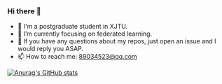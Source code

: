 ### Hi there 👋

 - 🤖 I'm a postgraduate student in XJTU.
 - 🌱 I’m currently focusing on federated learning.
 - 👀 If you have any questions about my repos, just open an issue and I would reply you ASAP.
 - 📫 How to reach me: 89034523@qq.com

<!--
**HongdaChen/HongdaChen** is a ✨ _special_ ✨ repository because its `README.md` (this file) appears on your GitHub profile.

Here are some ideas to get you started:

- 🔭 I’m currently working on ...
- 🌱 I’m currently learning ...
- 👯 I’m looking to collaborate on ...
- 🤔 I’m looking for help with ...
- 💬 Ask me about ...
- 📫 How to reach me: ...
- 😄 Pronouns: ...
- ⚡ Fun fact: ...
[![Anurag's GitHub stats](https://github-readme-stats.vercel.app/api?username=HongdaChen&show_icons=true)](https://github.com/anuraghazra/github-readme-stats)
-->



[![Anurag's GitHub stats](https://github-readme-stats.vercel.app/api?username=HongdaChen)](https://github.com/anuraghazra/github-readme-stats)
